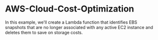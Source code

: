 # AWS-Cloud-Cost-Optimization
In this example, we'll create a Lambda function that identifies EBS snapshots that are no longer associated with any active EC2 instance and deletes them to save on storage costs.
